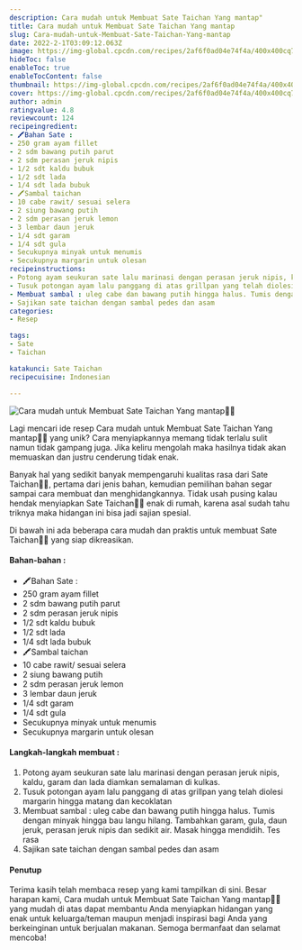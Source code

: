 ```yaml
---
description: Cara mudah untuk Membuat Sate Taichan Yang mantap"
title: Cara mudah untuk Membuat Sate Taichan Yang mantap
slug: Cara-mudah-untuk-Membuat-Sate-Taichan-Yang-mantap
date: 2022-2-1T03:09:12.063Z
image: https://img-global.cpcdn.com/recipes/2af6f0ad04e74f4a/400x400cq70/photo.jpg
hideToc: false
enableToc: true
enableTocContent: false
thumbnail: https://img-global.cpcdn.com/recipes/2af6f0ad04e74f4a/400x400cq70/photo.jpg
cover: https://img-global.cpcdn.com/recipes/2af6f0ad04e74f4a/400x400cq70/photo.jpg
author: admin
ratingvalue: 4.8
reviewcount: 124
recipeingredient:
- 🖍Bahan Sate :
- 250 gram ayam fillet
- 2 sdm bawang putih parut
- 2 sdm perasan jeruk nipis
- 1/2 sdt kaldu bubuk
- 1/2 sdt lada
- 1/4 sdt lada bubuk
- 🖍Sambal taichan
- 10 cabe rawit/ sesuai selera
- 2 siung bawang putih
- 2 sdm perasan jeruk lemon
- 3 lembar daun jeruk
- 1/4 sdt garam
- 1/4 sdt gula
- Secukupnya minyak untuk menumis
- Secukupnya margarin untuk olesan
recipeinstructions:
- Potong ayam seukuran sate lalu marinasi dengan perasan jeruk nipis, kaldu, garam dan lada diamkan semalaman di kulkas.
- Tusuk potongan ayam lalu panggang di atas grillpan yang telah diolesi margarin hingga matang dan kecoklatan
- Membuat sambal : uleg cabe dan bawang putih hingga halus. Tumis dengan minyak hingga bau langu hilang. Tambahkan garam, gula, daun jeruk, perasan jeruk nipis dan sedikit air. Masak hingga mendidih. Tes rasa
- Sajikan sate taichan dengan sambal pedes dan asam
categories:
- Resep

tags:
- Sate
- Taichan

katakunci: Sate Taichan
recipecuisine: Indonesian

---
```


![Cara mudah untuk Membuat Sate Taichan Yang mantap👩‍🍳](https://img-global.cpcdn.com/recipes/2af6f0ad04e74f4a/400x400cq70/photo.jpg)

Lagi mencari ide resep Cara mudah untuk Membuat Sate Taichan Yang mantap👩‍🍳 yang unik? Cara menyiapkannya memang tidak terlalu sulit namun tidak gampang juga. Jika keliru mengolah maka hasilnya tidak akan memuaskan dan justru cenderung tidak enak.

Banyak hal yang sedikit banyak mempengaruhi kualitas rasa dari Sate Taichan👩‍🍳, pertama dari jenis bahan, kemudian pemilihan bahan segar sampai cara membuat dan menghidangkannya. Tidak usah pusing kalau hendak menyiapkan Sate Taichan👩‍🍳 enak di rumah, karena asal sudah tahu triknya maka hidangan ini bisa jadi sajian spesial.

Di bawah ini ada beberapa cara mudah dan praktis untuk membuat Sate Taichan👩‍🍳 yang siap dikreasikan.

<!--inarticleads1-->

#### Bahan-bahan :

- 🖍Bahan Sate :
- 250 gram ayam fillet
- 2 sdm bawang putih parut
- 2 sdm perasan jeruk nipis
- 1/2 sdt kaldu bubuk
- 1/2 sdt lada
- 1/4 sdt lada bubuk
- 🖍Sambal taichan
- 10 cabe rawit/ sesuai selera
- 2 siung bawang putih
- 2 sdm perasan jeruk lemon
- 3 lembar daun jeruk
- 1/4 sdt garam
- 1/4 sdt gula
- Secukupnya minyak untuk menumis
- Secukupnya margarin untuk olesan

<!--inarticleads2-->

#### Langkah-langkah membuat :

1. Potong ayam seukuran sate lalu marinasi dengan perasan jeruk nipis, kaldu, garam dan lada diamkan semalaman di kulkas.
1. Tusuk potongan ayam lalu panggang di atas grillpan yang telah diolesi margarin hingga matang dan kecoklatan
1. Membuat sambal : uleg cabe dan bawang putih hingga halus. Tumis dengan minyak hingga bau langu hilang. Tambahkan garam, gula, daun jeruk, perasan jeruk nipis dan sedikit air. Masak hingga mendidih. Tes rasa
1. Sajikan sate taichan dengan sambal pedes dan asam

#### Penutup

Terima kasih telah membaca resep yang kami tampilkan di sini. Besar harapan kami, Cara mudah untuk Membuat Sate Taichan Yang mantap👩‍🍳 yang mudah di atas dapat membantu Anda menyiapkan hidangan yang enak untuk keluarga/teman maupun menjadi inspirasi bagi Anda yang berkeinginan untuk berjualan makanan. Semoga bermanfaat dan selamat mencoba!